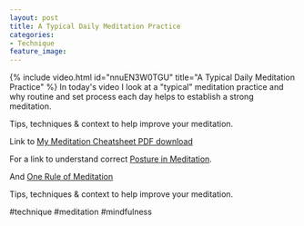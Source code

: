 ```yaml
---
layout: post
title: A Typical Daily Meditation Practice
categories:
- Technique
feature_image: 
---
```


{% include video.html id="nnuEN3W0TGU" title="A Typical Daily Meditation Practice" %}
In today's video I look at a "typical" meditation practice and why routine and set process each day helps to establish a strong meditation.

Tips, techniques & context to help improve your meditation. 

Link to [My Meditation Cheatsheet PDF download](https://petertwigg.com/documents/my_meditation_cheatsheet.pdf)

For a link to understand correct [Posture in Meditation](https://petertwigg.com/tips/2022/07/13/posture-in-meditation/).

And [One Rule of Meditation](https://petertwigg.com/tips/2022/07/11/one-rule-of-meditation/)

Tips, techniques & context to help improve your meditation. 

#technique #meditation #mindfulness 
